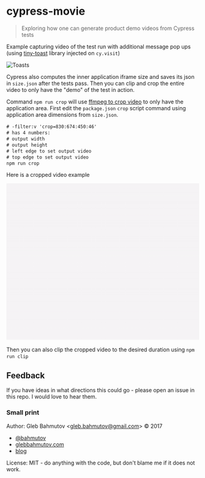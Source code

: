 # cypress-movie
> Exploring how one can generate product demo videos from Cypress tests

Example capturing video of the test run with additional message pop ups (using [tiny-toast](https://github.com/bahmutov/tiny-toast) library injected on `cy.visit`)

![Toasts](images/with-toasts.gif)

Cypress also computes the inner application iframe size and saves its json in `size.json` after the tests pass. Then you can clip and crop the entire video to only have the "demo" of the test in action.

Command `npm run crop` will use [ffmpeg to crop video](https://ffmpeg.org/ffmpeg-filters.html#crop) to only have the application area. First edit the `package.json` `crop` script command using application area dimensions from `size.json`.

```
# -filter:v 'crop=830:674:450:46'
# has 4 numbers:
# output width
# output height
# left edge to set output video
# top edge to set output video
npm run crop
```

Here is a cropped video example

![Cropped video](images/cropped.gif)

Then you can also clip the cropped video to the desired duration using `npm run clip`

## Feedback

If you have ideas in what directions this could go - please open an issue in this repo. I would love to hear them.

### Small print

Author: Gleb Bahmutov &lt;gleb.bahmutov@gmail.com&gt; &copy; 2017

* [@bahmutov](https://twitter.com/bahmutov)
* [glebbahmutov.com](https://glebbahmutov.com)
* [blog](https://glebbahmutov.com/blog)

License: MIT - do anything with the code, but don't blame me if it does not work.
